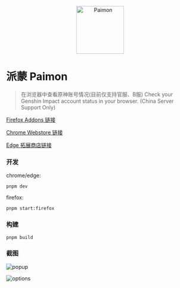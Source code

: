 <p align='center'><img width="128px" style="display:block; margin:0 auto;" src="./extension/assets/icon-128.png" alt="Paimon">
</p>

# 派蒙 Paimon

> 在浏览器中查看原神账号情况(目前仅支持官服、B服)
> Check your Genshin Impact account status in your browser. (China Server Support Only)

[Firefox Addons 链接](https://addons.mozilla.org/zh-CN/firefox/addon/%E6%B4%BE%E8%92%99-paimon/)

[Chrome Webstore 链接](https://chrome.google.com/webstore/detail/%E6%B4%BE%E8%92%99-paimon/ecafadojbjpamdlbhdgmfhihdojeekdd)

[Edge 拓展商店链接](https://microsoftedge.microsoft.com/addons/detail/amlfaonbmcninlpijbjkblmfgcanjdih)

### 开发

chrome/edge:

```
pnpm dev
```

firefox:

```
pnpm start:firefox
```

### 构建

```
pnpm build
```

### 截图

![popup](./screenshots/popup.png)

![options](./screenshots/options.png)
